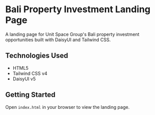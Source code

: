 # Bali Property Investment Landing Page

A landing page for Unit Space Group's Bali property investment opportunities built with DaisyUI and Tailwind CSS.

## Technologies Used

- HTML5
- Tailwind CSS v4
- DaisyUI v5

## Getting Started

Open `index.html` in your browser to view the landing page.